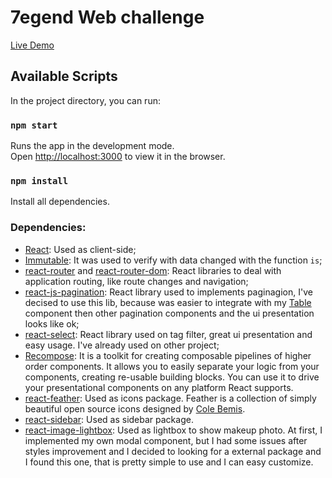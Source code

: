 # 7egend Web challenge

[Live Demo](https://makeup-ui.firebaseapp.com)

## Available Scripts

In the project directory, you can run:

### `npm start`

Runs the app in the development mode.<br>
Open [http://localhost:3000](http://localhost:3000) to view it in the browser.

### `npm install`

Install all dependencies.

### Dependencies:

- [React](https://reactjs.org/): Used as client-side;
- [Immutable](https://facebook.github.io/immutable-js/): It was used to verify with data changed with the function `is`;
- [react-router](https://reacttraining.com/react-router/) and [react-router-dom](https://github.com/ReactTraining/react-router/tree/master/packages/react-router-dom): React libraries to deal with application routing, like route changes and navigation;
- [react-js-pagination](https://github.com/vayser/react-js-pagination): React library used to implements paginagion, I've decised to use this lib, because was easier to integrate with my [Table](https://github.com/leandher/rc-makeup-api/blob/master/src/components/Table/Table.js) component then other pagination components and the ui presentation looks like ok;
- [react-select](https://github.com/jedwatson/react-select): React library used on tag filter, great ui presentation and easy usage. I've already used on other project;
- [Recompose](https://github.com/acdlite/recompose): It is a toolkit for creating composable pipelines of higher order components. It allows you to easily separate your logic from your components, creating re-usable building blocks. You can use it to drive your presentational components on any platform React supports.
- [react-feather](https://github.com/feathericons/react-feather): Used as icons package. Feather is a collection of simply beautiful open source icons designed by [Cole Bemis](https://github.com/colebemis/).
- [react-sidebar](https://github.com/balloob/react-sidebar): Used as sidebar package.
- [react-image-lightbox](https://github.com/frontend-collective/react-image-lightbox): Used as lightbox to show makeup photo. At first, I implemented my own modal component, but I had some issues after styles improvement and I decided to looking for a external package and I found this one, that is pretty simple to use and I can easy customize.
